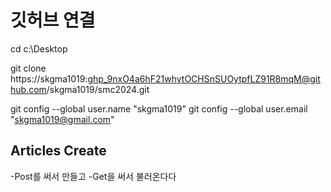 # 깃허브 연결

cd c:\Desktop

git clone https://skgma1019: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@github.com/skgma1019/smc2024.git

git config --global user.name "skgma1019"
git config --global user.email "skgma1019@gmail.com"

## Articles Create
-Post를 써서 만들고
-Get을 써서 불러온다다